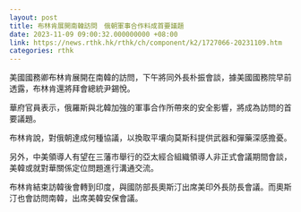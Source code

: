 ```yaml
---
layout: post
title: 布林肯展開南韓訪問　俄朝軍事合作料成首要議題
date: 2023-11-09 09:00:32.000000000 +08:00
link: https://news.rthk.hk/rthk/ch/component/k2/1727066-20231109.htm
categories: rthk
---
```


美國國務卿布林肯展開在南韓的訪問，下午將同外長朴振會談，據美國國務院早前透露，布林肯還將拜會總統尹錫悅。

華府官員表示，俄羅斯與北韓加強的軍事合作所帶來的安全影響，將成為訪問的首要議題。

布林肯說，對俄朝達成何種協議，以換取平壤向莫斯科提供武器和彈藥深感擔憂。

另外，中美領導人有望在三藩市舉行的亞太經合組織領導人非正式會議期間會談，美韓或就對華關係定位問題進行溝通交流。

布林肯結束訪韓後會轉到印度，與國防部長奧斯汀出席美印外長防長會議。而奧斯汀也會訪問南韓，出席美韓安保會議。
